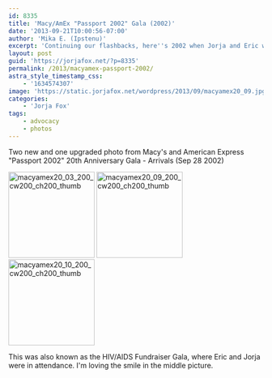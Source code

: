 ```yaml
---
id: 8335
title: 'Macy/AmEx "Passport 2002" Gala (2002)'
date: '2013-09-21T10:00:56-07:00'
author: 'Mika E. (Ipstenu)'
excerpt: 'Continuing our flashbacks, here''s 2002 when Jorja and Eric went to an HIV/AIDs fundraiser.'
layout: post
guid: 'https://jorjafox.net/?p=8335'
permalink: /2013/macyamex-passport-2002/
astra_style_timestamp_css:
    - '1634574307'
image: 'https://static.jorjafox.net/wordpress/2013/09/macyamex20_09.jpg'
categories:
    - 'Jorja Fox'
tags:
    - advocacy
    - photos
---
```


Two new and one upgraded photo from Macy's and American Express "Passport 2002" 20th Anniversary Gala - Arrivals (Sep 28 2002)

<a href="https://jorjafox.net/gallery/pub/advocacy/20020928-hiv/macyamex20_03.jpg"><img class="alignnone size-full wp-image-8337" alt="macyamex20_03_200_cw200_ch200_thumb" src="//static.jorjafox.net/wordpress/2013/09/macyamex20_03_200_cw200_ch200_thumb.jpg" width="170" height="170" /></a> <a href="https://jorjafox.net/gallery/pub/advocacy/20020928-hiv/macyamex20_09.jpg"><img class="alignnone size-full wp-image-8338" alt="macyamex20_09_200_cw200_ch200_thumb" src="//static.jorjafox.net/wordpress/2013/09/macyamex20_09_200_cw200_ch200_thumb.jpg" width="170" height="170" /></a> <a href="https://jorjafox.net/gallery/pub/advocacy/20020928-hiv/macyamex20_10.jpg"><img class="alignnone size-full wp-image-8339" alt="macyamex20_10_200_cw200_ch200_thumb" src="//static.jorjafox.net/wordpress/2013/09/macyamex20_10_200_cw200_ch200_thumb.jpg" width="170" height="170" /></a>

This was also known as the HIV/AIDS Fundraiser Gala, where Eric and Jorja were in attendance. I'm loving the smile in the middle picture.
